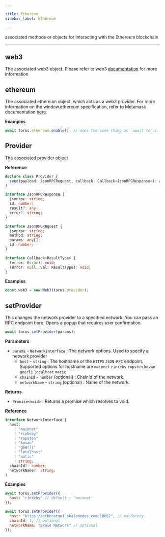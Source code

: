 ```yaml
---

title: Ethereum
sidebar_label: Ethereum

---
```



associated methods or objects for interacting with the Ethereum blockchain

---

## web3

The associated web3 object. Please refer to web3 [documentation](https://github.com/ethereum/wiki/wiki/JavaScript-API) for more information

## ethereum

The associated ethereum object, which acts as a web3 provider. For more information on the window.ethereum specification, refer to Metamask documentation [here](https://github.com/MetaMask/metamask-inpage-provider).

**Examples**

```javascript
await torus.ethereum.enable(); // does the same thing as `await torus.login();`
```

## Provider

The associated provider object

**Reference**

```typescript
declare class Provider {
  send(payload: JsonRPCRequest, callback: Callback<JsonRPCResponse>): any;
}

interface JsonRPCResponse {
  jsonrpc: string;
  id: number;
  result?: any;
  error?: string;
}

interface JsonRPCRequest {
  jsonrpc: string;
  method: string;
  params: any[];
  id: number;
}

interface Callback<ResultType> {
  (error: Error): void;
  (error: null, val: ResultType): void;
}
```

**Examples**

```javascript
const web3 = new Web3(torus.provider);
```



## setProvider

This changes the network provider to a specified network. You can pass an RPC endpoint here. Opens a popup that requires user confirmation.

```javascript
await torus.setProvider(params);
```

**Parameters**

* `params` - `NetworkInterface` : The network options. Used to specify a network provider
  * `host` - `string` : The hostname or the `HTTPS` `JSON-RPC` endpoint. Supported options for hostname are `mainnet` `rinkeby` `ropsten` `kovan` `goerli` `localhost` `matic`
  * `chainId` - `number` \(optional\) : ChainId of the network.
  * `networkName` - `string` \(optional\) : Name of the network.

**Returns**

* `Promise<void>` : Returns a promise which resolves to void.

**Reference**

```typescript
interface NetworkInterface {
  host:
    | "mainnet"
    | "rinkeby"
    | "ropsten"
    | "kovan"
    | "goerli"
    | "localhost"
    | "matic"
    | string;
  chainId?: number;
  networkName?: string;
}
```

**Examples**

```javascript
await torus.setProvider({
  host: "rinkeby" // default : 'mainnet'
});
```

```javascript
await torus.setProvider({
  host: "https://ethboston1.skalenodes.com:10062", // mandatory
  chainId: 1, // optional
  networkName: "Skale Network" // optional
});
```

